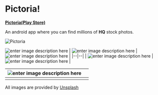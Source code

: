 # Pictoria!

[**Pictoria(Play Store)**](https://play.google.com/store/apps/details?id=com.vp.pictoria&hl=en)

An android app where you can find millions of **HQ** stock photos.


![Pictoria](https://github.com/vaibhav2110/Pictoria/blob/master/screenshots/pictoria_banner.png?raw=true)


![enter image description here](https://github.com/vaibhav2110/Pictoria/blob/master/screenshots/screen1.png?raw=true)
| ![enter image description here](https://github.com/vaibhav2110/Pictoria/blob/master/screenshots/screen2.png?raw=true) | ![enter image description here](https://github.com/vaibhav2110/Pictoria/blob/master/screenshots/screen3.png?raw=true) |
|--|--|
| ![enter image description here](https://github.com/vaibhav2110/Pictoria/blob/master/screenshots/screen4.png?raw=true) | ![enter image description here](https://github.com/vaibhav2110/Pictoria/blob/master/screenshots/screen5.png?raw=true) |

| ![enter image description here](https://github.com/vaibhav2110/Pictoria/blob/master/screenshots/screen6.png?raw=true) |  |
|--|--|
|  |  |


All images are provided by [Unsplash](http://www.unsplash.com)